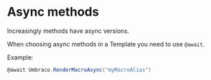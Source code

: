 # Async methods

Increasingly methods have async versions.

When choosing async methods in a Template you need to use `@await`.

Example:

```csharp
@await Umbraco.RenderMacroAsync("myMacroAlias")
```
